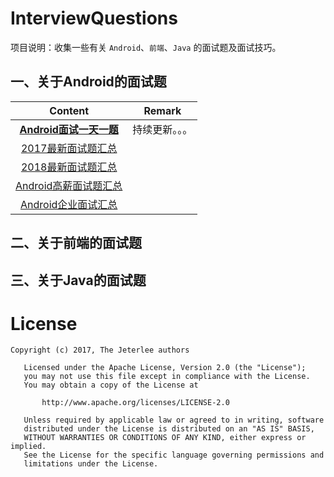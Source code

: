 # InterviewQuestions
项目说明：收集一些有关 `Android`、`前端`、`Java` 的面试题及面试技巧。


## 一、关于Android的面试题
Content|Remark
:-----:|:----:
[**Android面试一天一题**](https://github.com/jeterlee/awesome-interview/wiki/Android%E9%9D%A2%E8%AF%95%E4%B8%80%E5%A4%A9%E4%B8%80%E9%A2%98)|持续更新。。。
[2017最新面试题汇总](https://github.com/jeterlee/awesome-interview/wiki/2017%E6%9C%80%E6%96%B0%E9%9D%A2%E8%AF%95%E9%A2%98%E6%B1%87%E6%80%BB)|
[2018最新面试题汇总](https://github.com/jeterlee/awesome-interview/wiki/2018%E6%9C%80%E6%96%B0%E9%9D%A2%E8%AF%95%E9%A2%98%E6%B1%87%E6%80%BB)|
[Android高薪面试题汇总](https://github.com/jeterlee/awesome-interview/wiki/Android%E9%AB%98%E8%96%AA%E9%9D%A2%E8%AF%95%E9%A2%98%E6%B1%87%E5%BD%95)|
[Android企业面试汇总](https://github.com/jeterlee/awesome-interview/wiki/Android%E4%BC%81%E4%B8%9A%E9%9D%A2%E8%AF%95%E6%B1%87%E6%80%BB)|


## 二、关于前端的面试题


## 三、关于Java的面试题


# License
```
Copyright (c) 2017, The Jeterlee authors 

   Licensed under the Apache License, Version 2.0 (the "License");
   you may not use this file except in compliance with the License.
   You may obtain a copy of the License at

       http://www.apache.org/licenses/LICENSE-2.0

   Unless required by applicable law or agreed to in writing, software
   distributed under the License is distributed on an "AS IS" BASIS,
   WITHOUT WARRANTIES OR CONDITIONS OF ANY KIND, either express or implied.
   See the License for the specific language governing permissions and
   limitations under the License.
```
